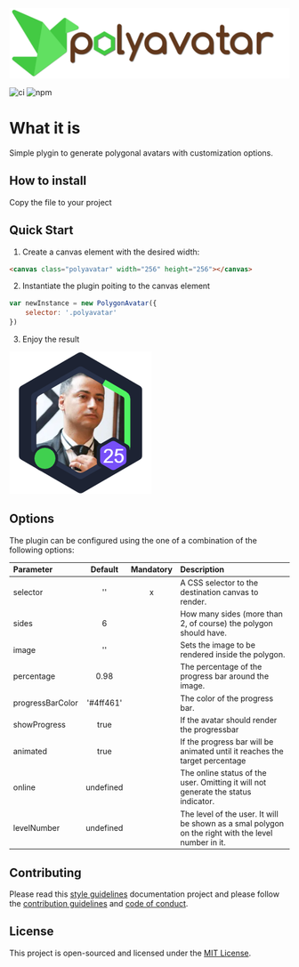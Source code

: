 <p align="center">
  <img src="docs/polyavatarlogo.svg" />
</p>

![ci](https://github.com/programad/polyavatar/workflows/continuous%20integration/badge.svg)
![npm](https://img.shields.io/npm/v/polyavatar)


# What it is
Simple plygin to generate polygonal avatars with customization options.

## How to install
Copy the file to your project

## Quick Start
1. Create a canvas element with the desired width:

``` html
<canvas class="polyavatar" width="256" height="256"></canvas>
```
2. Instantiate the plugin poiting to the canvas element
``` javascript
var newInstance = new PolygonAvatar({
    selector: '.polyavatar'
})
```

3. Enjoy the result

![ludustack](docs/sample.png)

## Options

The plugin can be configured using the one of a combination of the following options:

| Parameter        |  Default  | Mandatory |                                             Description                                             |
|:------------------|:---------:|:---------:|:---------------------------------------------------------------------------------------------------|
| selector         |     ''    |     x     | A CSS selector to the destination canvas to render.                                                 |
| sides            |     6     |           | How many sides (more than 2, of course) the polygon should have.                                    |
| image            |     ''    |           | Sets the image to be rendered inside the polygon.                                                   |
| percentage       | 0.98      |           | The percentage of the progress bar around the image.                                                |
| progressBarColor | '#4ff461' |           | The color of the progress bar.                                                                      |
| showProgress     | true      |           | If the avatar should render the progressbar                                                         |
| animated         | true      |           | If the progress bar will be animated until it reaches the target percentage                         |
| online           | undefined |           | The online status of the user. Omitting it will not generate the status indicator.                  |
| levelNumber      | undefined |           | The level of the user. It will be shown as a smal polygon on the right with the level number in it. |

## Contributing
Please read this [style guidelines](https://github.com/joemottershaw/style-guidelines) documentation project and please follow the [contribution guidelines](./.github/CONTRIBUTING.md) and [code of conduct](./.github/CODE_OF_CONDUCT.md).

## License
This project is open-sourced and licensed under the [MIT License](./LICENSE).
